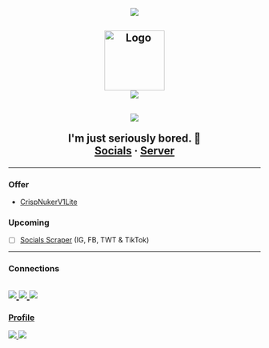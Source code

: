 <p align="center">
  <img src="https://discord.c99.nl/widget/theme-2/385660616268054529.png"/>
</p>

<h2 align="center">
<a href="https://github.com/hoemotion/Discord-Mass-DM">
<img src="https://cdn.discordapp.com/attachments/962728355873058869/963735722655907841/DSS.png" alt="Logo" width="120" height="120">
</a>
<br>
<img src="https://readme-typing-svg.herokuapp.com?color=FFFFFF&center=true&size=22&lines=I'm+Zargo;Don't+Forget+To+Follow+Me;Add+me+on+my+socials;TwT:+@KiseeIsHere;"/>
</h2>

<h2 align="center">
<img src="https://media.discordapp.net/attachments/950217779519291452/950222357753127032/bb1fd72a6114ea0416dfa24886641acc.png">
<br>
  
<p align="center">
I'm just seriously bored. 🥱
<br />
<a href="https://linktr.ee/ZargoOfficial">Socials</a>
·
<a href="https://discord.gg/uzw75xuc8b">Server</a>
  
---------------------------------------
### Offer
- <a href="https://github.com/iamZargo/CrispNukerV1Lite">CrispNukerV1Lite</a>

### Upcoming
  * [ ] <a href="https://github.com/iamZargo/CrispSocials">Socials Scraper</a> (IG, FB, TWT & TikTok)
 
---------------------------------------
 
### Connections
<a href = "https://discord.gg/uzw75xuc8b"><img src="https://img.icons8.com/color/48/000000/discord-logo.png"/> 
<a href = "https://twitter.com/KiseeIsHere?t=h9t3pNrzU3YHoFs_1oZfHA&s=09"><img src="https://img.icons8.com/color/48/000000/twitter--v1.png"/> 
<a href = "https://linktr.ee/ZargoOfficial"><img src="https://img.icons8.com/color/48/000000/linktree.png"/>
---------------------------------------

### Profile
<p>  
<img src="https://komarev.com/ghpvc/?username=iamZargo&color=lightgrey"> <img src="https://img.shields.io/twitter/follow/KiseeIsHere">
    
</p>
